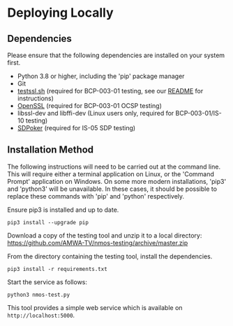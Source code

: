 # Deploying Locally

## Dependencies

Please ensure that the following dependencies are installed on your system first.

- Python 3.8 or higher, including the 'pip' package manager
- Git
- [testssl.sh](https://testssl.sh) (required for BCP-003-01 testing, see our [README](../testssl/README.md) for instructions)
- [OpenSSL](https://www.openssl.org/) (required for BCP-003-01 OCSP testing)
- libssl-dev and libffi-dev (Linux users only, required for BCP-003-01/IS-10 testing)
- [SDPoker](https://github.com/AMWA-TV/sdpoker) (required for IS-05 SDP testing)

## Installation Method

The following instructions will need to be carried out at the command line. This will require either a terminal application on Linux, or the 'Command Prompt' application on Windows. On some more modern installations, 'pip3' and 'python3' will be unavailable. In these cases, it should be possible to replace these commands with 'pip' and 'python' respectively.

Ensure pip3 is installed and up to date.

```shell
pip3 install --upgrade pip
```

Download a copy of the testing tool and unzip it to a local directory: <https://github.com/AMWA-TV/nmos-testing/archive/master.zip>

From the directory containing the testing tool, install the dependencies.

```shell
pip3 install -r requirements.txt
```

Start the service as follows:

```shell
python3 nmos-test.py
```

This tool provides a simple web service which is available on `http://localhost:5000`.
